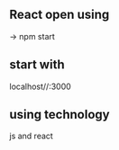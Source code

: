 ## React open using 
 -> npm start
 ## start with 
 localhost//:3000
 ## using technology 
 js and react
